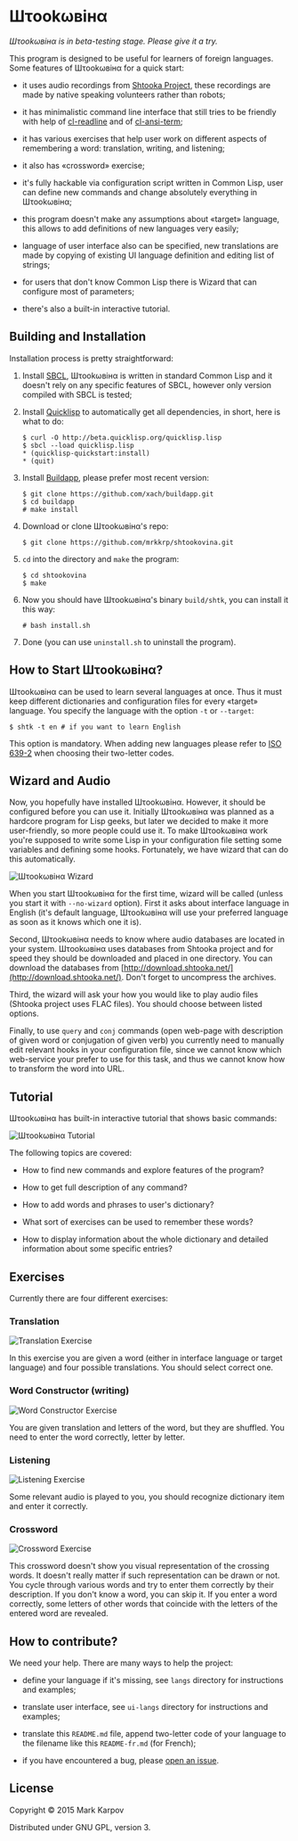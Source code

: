 # Шτookωвiнα

*Шτookωвiнα is in beta-testing stage. Please give it a try.*

This program is designed to be useful for learners of foreign
languages. Some features of Шτookωвiнα for a quick start:

* it uses audio recordings from [Shtooka Project](http://shtooka.net/),
  these recordings are made by native speaking volunteers rather than
  robots;

* it has minimalistic command line interface that still tries to be friendly
  with help of [cl-readline](https://github.com/mrkkrp/cl-readline) and of
  [cl-ansi-term](https://github.com/mrkkrp/cl-ansi-term);

* it has various exercises that help user work on different aspects of
  remembering a word: translation, writing, and listening;

* it also has «crossword» exercise;

* it's fully hackable via configuration script written in Common Lisp, user
  can define new commands and change absolutely everything in Шτookωвiнα;

* this program doesn't make any assumptions about «target» language, this
  allows to add definitions of new languages very easily;

* language of user interface also can be specified, new translations are
  made by copying of existing UI language definition and editing list of
  strings;

* for users that don't know Common Lisp there is Wizard that can configure
  most of parameters;

* there's also a built-in interactive tutorial.

## Building and Installation

Installation process is pretty straightforward:

1. Install [SBCL](http://www.sbcl.org/), Шτookωвiнα is written in standard
   Common Lisp and it doesn't rely on any specific features of SBCL, however
   only version compiled with SBCL is tested;

2. Install [Quicklisp](http://www.quicklisp.org/) to automatically get all
   dependencies, in short, here is what to do:

   ```
   $ curl -O http://beta.quicklisp.org/quicklisp.lisp
   $ sbcl --load quicklisp.lisp
   * (quicklisp-quickstart:install)
   * (quit)
   ```

3. Install [Buildapp](http://www.xach.com/lisp/buildapp/), please prefer
   most recent version:

   ```
   $ git clone https://github.com/xach/buildapp.git
   $ cd buildapp
   # make install
   ```

4. Download or clone Шτookωвiнα's repo:

   ```
   $ git clone https://github.com/mrkkrp/shtookovina.git
   ```

5. `cd` into the directory and `make` the program:

   ```
   $ cd shtookovina
   $ make
   ```

6. Now you should have Шτookωвiнα's binary `build/shtk`, you can install it
   this way:

   ```
   # bash install.sh
   ```

7. Done (you can use `uninstall.sh` to uninstall the program).

## How to Start Шτookωвiнα?

Шτookωвiнα can be used to learn several languages at once. Thus it must keep
different dictionaries and configuration files for every «target»
language. You specify the language with the option `-t` or `--target`:

```
$ shtk -t en # if you want to learn English
```

This option is mandatory. When adding new languages please refer to
[ISO 639-2](http://www.loc.gov/standards/iso639-2/php/code_list.php) when
choosing their two-letter codes.

## Wizard and Audio

Now, you hopefully have installed Шτookωвiнα. However, it should be
configured before you can use it. Initially Шτookωвiнα was planned as a
hardcore program for Lisp geeks, but later we decided to make it more
user-friendly, so more people could use it. To make Шτookωвiнα work you're
supposed to write some Lisp in your configuration file setting some
variables and defining some hooks. Fortunately, we have wizard that can do
this automatically.

![Шτookωвiнα Wizard](img/wizard.png)

When you start Шτookωвiнα for the first time, wizard will be called (unless
you start it with `--no-wizard` option). First it asks about interface
language in English (it's default language, Шτookωвiнα will use your
preferred language as soon as it knows which one it is).

Second, Шτookωвiнα needs to know where audio databases are located in your
system. Шτookωвiнα uses databases from Shtooka project and for speed they
should be downloaded and placed in one directory. You can download the
databases from
[http://download.shtooka.net/](http://download.shtooka.net/). Don't forget
to uncompress the archives.

Third, the wizard will ask your how you would like to play audio files
(Shtooka project uses FLAC files). You should choose between listed options.

Finally, to use `query` and `conj` commands (open web-page with description
of given word or conjugation of given verb) you currently need to manually
edit relevant hooks in your configuration file, since we cannot know which
web-service your prefer to use for this task, and thus we cannot know how to
transform the word into URL.

## Tutorial

Шτookωвiнα has built-in interactive tutorial that shows basic commands:

![Шτookωвiнα Tutorial](img/tutorial.png)

The following topics are covered:

* How to find new commands and explore features of the program?

* How to get full description of any command?

* How to add words and phrases to user's dictionary?

* What sort of exercises can be used to remember these words?

* How to display information about the whole dictionary and detailed
  information about some specific entries?

## Exercises

Currently there are four different exercises:

### Translation

![Translation Exercise](img/translation.png)

In this exercise you are given a word (either in interface language or
target language) and four possible translations. You should select correct
one.

### Word Constructor (writing)

![Word Constructor Exercise](img/constructor.png)

You are given translation and letters of the word, but they are
shuffled. You need to enter the word correctly, letter by letter.

### Listening

![Listening Exercise](img/listening.png)

Some relevant audio is played to you, you should recognize dictionary item
and enter it correctly.

### Crossword

![Crossword Exercise](img/crossword.png)

This crossword doesn't show you visual representation of the crossing
words. It doesn't really matter if such representation can be drawn or
not. You cycle through various words and try to enter them correctly by
their description. If you don't know a word, you can skip it. If you enter a
word correctly, some letters of other words that coincide with the letters
of the entered word are revealed.

## How to contribute?

We need your help. There are many ways to help the project:

* define your language if it's missing, see `langs` directory for
  instructions and examples;

* translate user interface, see `ui-langs` directory for instructions and
  examples;

* translate this `README.md` file, append two-letter code of your language
  to the filename like this `README-fr.md` (for French);

* if you have encountered a bug, please
  [open an issue](https://github.com/mrkkrp/shtookovina/issues).

## License

Copyright © 2015 Mark Karpov

Distributed under GNU GPL, version 3.

